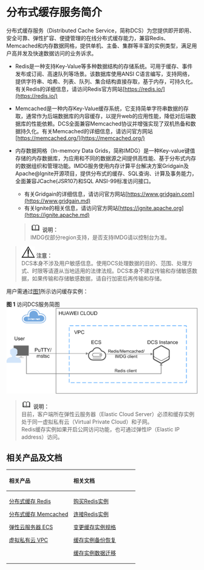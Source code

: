 # 分布式缓存服务简介<a name="zh-cn_topic_0033568425"></a>

分布式缓存服务（Distributed Cache Service，简称DCS）为您提供即开即用、安全可靠、弹性扩容、便捷管理的在线分布式缓存能力，兼容Redis、Memcached和内存数据网格，提供单机、主备、集群等丰富的实例类型，满足用户高并发及快速数据访问的业务诉求。

-   Redis是一种支持Key-Value等多种数据结构的存储系统。可用于缓存、事件发布或订阅、高速队列等场景。该数据库使用ANSI C语言编写，支持网络，提供字符串、哈希、列表、队列、集合结构直接存取，基于内存，可持久化。有关Redis的详细信息，请访问Redis官方网站[https://redis.io/](https://redis.io/)
-   Memcached是一种内存Key-Value缓存系统，它支持简单字符串数据的存取，通常作为后端数据库的内容缓存，以提升web的应用性能，降低对后端数据库的性能依赖。DCS全面兼容Memcached协议并增强实现了双机热备和数据持久化。有关Memcached的详细信息，请访问官方网站[https://memcached.org/](https://memcached.org/)
-   内存数据网格（In-memory Data Grids，简称IMDG）是一种Key-value键值存储的内存数据库，为应用和不同的数据源之间提供高性能、基于分布式内存的数据组织和管理功能。IMDG服务使用内存计算平台解决方案Gridgain及Apache@Ignite开源项目，提供分布式的缓存、SQL查询、计算及事务能力，全面兼容JCache\(JSR107\)和SQL ANSI-99标准访问接口。

    -   有关Gridgain的详细信息，请访问官方网站[https://www.gridgain.com](https://www.gridgain.md)
    -   有关Ignite的相关信息，请访问官方网站[https://ignite.apache.org](https://ignite.apache.md)

    >![](public_sys-resources/icon-note.gif) **说明：**   
    >IMDG仅部分region支持，是否支持IMDG请以控制台为准。  


>![](public_sys-resources/icon-notice.gif) **注意：**   
>DCS本身不涉及用户敏感信息。使用DCS处理数据的目的、范围、处理方式、时限等请遵从当地适用的法律法规。DCS本身不建议传输和存储敏感数据，如果传输和存储敏感数据，请自行加密后再传输和存储。  

用户需通过[图1](#fig178431316483)所示访问缓存实例：

**图 1**  访问DCS服务简图<a name="fig178431316483"></a>  
![](figures/访问DCS服务简图.png "访问DCS服务简图")

>![](public_sys-resources/icon-note.gif) **说明：**   
>目前，客户端所在弹性云服务器（Elastic Cloud Server）必须和缓存实例处于同一虚拟私有云（Virtual Private Cloud）和子网。  
>Redis缓存实例如果开启公网访问功能，也可通过弹性IP（Elastic IP address）访问。  

## 相关产品及文档<a name="section152613113129"></a>

<a name="table1073594361220"></a>
<table><thead align="left"><tr id="row197372430123"><th class="cellrowborder" valign="top" width="50%" id="mcps1.1.3.1.1"><p id="p4737243111216"><a name="p4737243111216"></a><a name="p4737243111216"></a>相关产品</p>
</th>
<th class="cellrowborder" valign="top" width="50%" id="mcps1.1.3.1.2"><p id="p18737144301214"><a name="p18737144301214"></a><a name="p18737144301214"></a>相关文档</p>
</th>
</tr>
</thead>
<tbody><tr id="row17371443131210"><td class="cellrowborder" valign="top" width="50%" headers="mcps1.1.3.1.1 "><p id="p13372054101419"><a name="p13372054101419"></a><a name="p13372054101419"></a><a href="https://www.huaweicloud.com/product/dcs.html?infodocbz" target="_blank" rel="noopener noreferrer">分布式缓存 Redis</a></p>
<p id="p19548105714519"><a name="p19548105714519"></a><a name="p19548105714519"></a><a href="https://www.huaweicloud.com/product/dcsmem.html?infodocbz" target="_blank" rel="noopener noreferrer">分布式缓存 Memcached</a></p>
<p id="p8862161219564"><a name="p8862161219564"></a><a name="p8862161219564"></a><a href="https://www.huaweicloud.com/product/ecs.html?infodocbz" target="_blank" rel="noopener noreferrer">弹性云服务器 ECS</a></p>
<p id="p841193941416"><a name="p841193941416"></a><a name="p841193941416"></a><a href="http://www.huaweicloud.com/product/vpc.html?infodocbz" target="_blank" rel="noopener noreferrer">虚拟私有云 VPC</a></p>
</td>
<td class="cellrowborder" valign="top" width="50%" headers="mcps1.1.3.1.2 "><p id="p1381695711471"><a name="p1381695711471"></a><a name="p1381695711471"></a><a href="https://support.huaweicloud.com/usermanual-dcs/dcs-zh-ug-180315001.html?infodocbz" target="_blank" rel="noopener noreferrer">购买Redis实例</a></p>
<p id="p682916370595"><a name="p682916370595"></a><a name="p682916370595"></a><a href="https://support.huaweicloud.com/usermanual-dcs/zh-cn_topic_0082114847.html?infodocbz" target="_blank" rel="noopener noreferrer">连接Redis实例</a></p>
<p id="p16726748155912"><a name="p16726748155912"></a><a name="p16726748155912"></a><a href="https://support.huaweicloud.com/usermanual-dcs/zh-cn_topic_0061845451.html?infodocbz" target="_blank" rel="noopener noreferrer">变更缓存实例规格</a></p>
<p id="p12250886517"><a name="p12250886517"></a><a name="p12250886517"></a><a href="https://support.huaweicloud.com/usermanual-dcs/zh-cn_topic_0079545637.html?infodocbz" target="_blank" rel="noopener noreferrer">缓存实例备份恢复</a></p>
<p id="p143616360517"><a name="p143616360517"></a><a name="p143616360517"></a><a href="https://support.huaweicloud.com/migration-dcs/zh-cn_topic_0078784423.html?infodocbz" target="_blank" rel="noopener noreferrer">缓存实例数据迁移</a></p>
</td>
</tr>
</tbody>
</table>

